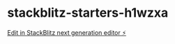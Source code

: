 # stackblitz-starters-h1wzxa

[Edit in StackBlitz next generation editor ⚡️](https://stackblitz.com/~/github.com/moradiyahari/stackblitz-starters-h1wzxa)